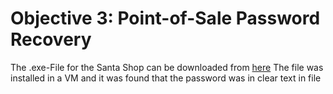 # Objective 3: Point-of-Sale Password Recovery
The .exe-File for the Santa Shop can be downloaded from [here](https://download.holidayhackchallenge.com/2020/santa-shop/santa-shop.exe)
The file was installed in a VM and it was found that the password was in clear text in file 
<!--stackedit_data:
eyJoaXN0b3J5IjpbMTAwMzk3NDkxOCw2NzczODc4NTNdfQ==
-->